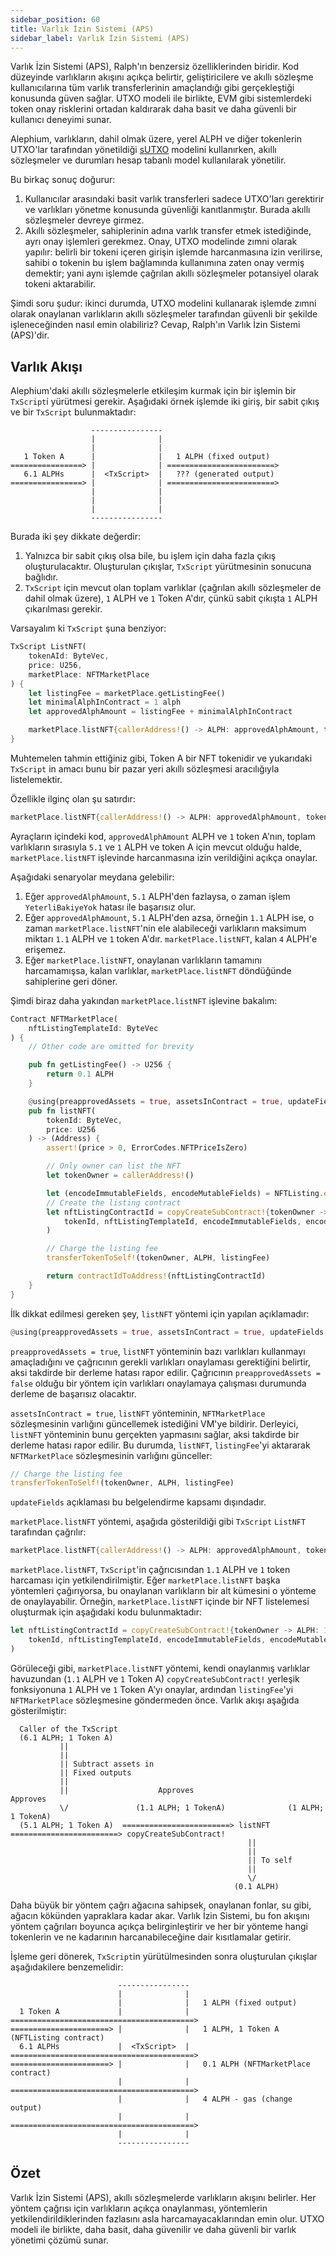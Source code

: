 ```yaml
---
sidebar_position: 60
title: Varlık İzin Sistemi (APS)
sidebar_label: Varlık İzin Sistemi (APS)
---
```


Varlık İzin Sistemi (APS), Ralph'ın benzersiz özelliklerinden biridir. Kod düzeyinde varlıkların akışını açıkça belirtir, geliştiricilere ve akıllı sözleşme kullanıcılarına tüm varlık transferlerinin amaçlandığı gibi gerçekleştiği konusunda güven sağlar. UTXO modeli ile birlikte, EVM gibi sistemlerdeki token onay risklerini ortadan kaldırarak daha basit ve daha güvenli bir kullanıcı deneyimi sunar.

Alephium, varlıkların, dahil olmak üzere, yerel ALPH ve diğer tokenlerin UTXO'lar tarafından yönetildiği [sUTXO](https://medium.com/@alephium/an-introduction-to-the-stateful-utxo-model-8de3b0f76749) modelini kullanırken, akıllı sözleşmeler ve durumları hesap tabanlı model kullanılarak yönetilir.

Bu birkaç sonuç doğurur:

1. Kullanıcılar arasındaki basit varlık transferleri sadece UTXO'ları gerektirir ve varlıkları yönetme konusunda güvenliği kanıtlanmıştır. Burada akıllı sözleşmeler devreye girmez.
2. Akıllı sözleşmeler, sahiplerinin adına varlık transfer etmek istediğinde, ayrı onay işlemleri gerekmez. Onay, UTXO modelinde zımni olarak yapılır: belirli bir tokeni içeren girişin işlemde harcanmasına izin verilirse, sahibi o tokenin bu işlem bağlamında kullanımına zaten onay vermiş demektir; yani aynı işlemde çağrılan akıllı sözleşmeler potansiyel olarak tokeni aktarabilir.

Şimdi soru şudur: ikinci durumda, UTXO modelini kullanarak işlemde zımni olarak onaylanan varlıkların akıllı sözleşmeler tarafından güvenli bir şekilde işleneceğinden nasıl emin olabiliriz? Cevap, Ralph'ın Varlık İzin Sistemi (APS)'dir.

## Varlık Akışı

Alephium'daki akıllı sözleşmelerle etkileşim kurmak için bir işlemin bir `TxScript`i yürütmesi gerekir. Aşağıdaki örnek işlemde iki giriş, bir sabit çıkış ve bir `TxScript` bulunmaktadır:

```
                  ----------------
                  |              |
                  |              |
   1 Token A      |              |   1 ALPH (fixed output)
================> |              | ========================>
   6.1 ALPHs      |  <TxScript>  |   ??? (generated output)
================> |              | ========================>
                  |              | 
                  |              | 
                  |              |
                  ----------------
```

Burada iki şey dikkate değerdir:

1. Yalnızca bir sabit çıkış olsa bile, bu işlem için daha fazla çıkış oluşturulacaktır. Oluşturulan çıkışlar, `TxScript` yürütmesinin sonucuna bağlıdır.
2. `TxScript` için mevcut olan toplam varlıklar (çağrılan akıllı sözleşmeler de dahil olmak üzere), `1` ALPH ve `1` Token A'dır, çünkü sabit çıkışta `1` ALPH çıkarılması gerekir.

Varsayalım ki `TxScript` şuna benziyor:

```rust
TxScript ListNFT(
    tokenAId: ByteVec,
    price: U256,
    marketPlace: NFTMarketPlace
) {
    let listingFee = marketPlace.getListingFee()
    let minimalAlphInContract = 1 alph
    let approvedAlphAmount = listingFee + minimalAlphInContract

    marketPlace.listNFT{callerAddress!() -> ALPH: approvedAlphAmount, tokenAId: 1}(tokenAId, price)
}
```

Muhtemelen tahmin ettiğiniz gibi, Token A bir NFT tokenidir ve yukarıdaki `TxScript` in amacı bunu bir pazar yeri akıllı sözleşmesi aracılığıyla listelemektir.

Özellikle ilginç olan şu satırdır:

```rust
marketPlace.listNFT{callerAddress!() -> ALPH: approvedAlphAmount, tokenAId: 1}(tokenAId, price)
```

Ayraçların içindeki kod, `approvedAlphAmount` ALPH ve `1` token A'nın, toplam varlıkların sırasıyla `5.1` ve `1` ALPH ve token A için mevcut olduğu halde, `marketPlace.listNFT` işlevinde harcanmasına izin verildiğini açıkça onaylar.

Aşağıdaki senaryolar meydana gelebilir:

1. Eğer `approvedAlphAmount`, `5.1` ALPH'den fazlaysa, o zaman işlem `YeterliBakiyeYok` hatası ile başarısız olur.
2. Eğer `approvedAlphAmount`, `5.1` ALPH'den azsa, örneğin `1.1` ALPH ise, o zaman `marketPlace.listNFT`'nin ele alabileceği varlıkların maksimum miktarı `1.1` ALPH ve `1` token A'dır. `marketPlace.listNFT`, kalan `4` ALPH'e erişemez.
3. Eğer `marketPlace.listNFT`, onaylanan varlıkların tamamını harcamamışsa, kalan varlıklar, `marketPlace.listNFT` döndüğünde sahiplerine geri döner.

Şimdi biraz daha yakından `marketPlace.listNFT` işlevine bakalım:

```rust
Contract NFTMarketPlace(
    nftListingTemplateId: ByteVec
) {
    // Other code are omitted for brevity

    pub fn getListingFee() -> U256 {
        return 0.1 ALPH
    }

    @using(preapprovedAssets = true, assetsInContract = true, updateFields = false)
    pub fn listNFT(
        tokenId: ByteVec,
        price: U256
    ) -> (Address) {
        assert!(price > 0, ErrorCodes.NFTPriceIsZero)

        // Only owner can list the NFT
        let tokenOwner = callerAddress!()

        let (encodeImmutableFields, encodeMutableFields) = NFTListing.encodeFields!(tokenId, tokenOwner, selfAddress!(), commissionRate, price)
        // Create the listing contract
        let nftListingContractId = copyCreateSubContract!{tokenOwner -> ALPH: 1 alph, tokenId: 1}(
            tokenId, nftListingTemplateId, encodeImmutableFields, encodeMutableFields
        )

        // Charge the listing fee
        transferTokenToSelf!(tokenOwner, ALPH, listingFee)

        return contractIdToAddress!(nftListingContractId)
    }
}
```

İlk dikkat edilmesi gereken şey, `listNFT` yöntemi için yapılan açıklamadır:

```rust
@using(preapprovedAssets = true, assetsInContract = true, updateFields = false)
```

`preapprovedAssets = true`, `listNFT` yönteminin bazı varlıkları kullanmayı amaçladığını ve çağrıcının gerekli varlıkları onaylaması gerektiğini belirtir, aksi takdirde bir derleme hatası rapor edilir. Çağrıcının `preapprovedAssets = false` olduğu bir yöntem için varlıkları onaylamaya çalışması durumunda derleme de başarısız olacaktır.

`assetsInContract = true`, `listNFT` yönteminin, `NFTMarketPlace` sözleşmesinin varlığını güncellemek istediğini VM'ye bildirir. Derleyici, `listNFT` yönteminin bunu gerçekten yapmasını sağlar, aksi takdirde bir derleme hatası rapor edilir. Bu durumda, `listNFT`, `listingFee`'yi aktararak `NFTMarketPlace` sözleşmesinin varlığını günceller:

```rust
// Charge the listing fee
transferTokenToSelf!(tokenOwner, ALPH, listingFee)
```

`updateFields` açıklaması bu belgelendirme kapsamı dışındadır.

`marketPlace.listNFT` yöntemi, aşağıda gösterildiği gibi `TxScript` `ListNFT` tarafından çağrılır:

```rust
marketPlace.listNFT{callerAddress!() -> ALPH: approvedAlphAmount, tokenAId: 1}(tokenAId, price)
```

`marketPlace.listNFT`, `TxScript`'in çağrıcısından `1.1` ALPH ve `1` token harcaması için yetkilendirilmiştir. Eğer `marketPlace.listNFT` başka yöntemleri çağırıyorsa, bu onaylanan varlıkların bir alt kümesini o yönteme de onaylayabilir. Örneğin, `marketPlace.listNFT` içinde bir NFT listelemesi oluşturmak için aşağıdaki kodu bulunmaktadır:

```rust
let nftListingContractId = copyCreateSubContract!{tokenOwner -> ALPH: 1 alph, tokenId: 1}(
    tokenId, nftListingTemplateId, encodeImmutableFields, encodeMutableFields
)
```

Görüleceği gibi, `marketPlace.listNFT` yöntemi, kendi onaylanmış varlıklar havuzundan (`1.1` ALPH ve `1` Token A) `copyCreateSubContract!` yerleşik fonksiyonuna `1` ALPH ve `1` Token A'yı onaylar, ardından `listingFee`'yi `NFTMarketPlace` sözleşmesine göndermeden önce. Varlık akışı aşağıda gösterilmiştir:

```
  Caller of the TxScript
  (6.1 ALPH; 1 Token A)
           ||
           ||
           || Subtract assets in
           || Fixed outputs
           ||
           ||                    Approves                         Approves
           \/               (1.1 ALPH; 1 TokenA)              (1 ALPH; 1 TokenA)
  (5.1 ALPH; 1 Token A)  ========================> listNFT ========================> copyCreateSubContract!
                                                     ||
                                                     ||
                                                     || To self
                                                     ||
                                                     \/
                                                  (0.1 ALPH)
```

Daha büyük bir yöntem çağrı ağacına sahipsek, onaylanan fonlar, su gibi, ağacın kökünden yapraklara kadar akar. Varlık İzin Sistemi, bu fon akışını yöntem çağrıları boyunca açıkça belirginleştirir ve her bir yönteme hangi tokenlerin ve ne kadarının harcanabileceğine dair kısıtlamalar getirir.

İşleme geri dönerek, `TxScript`in yürütülmesinden sonra oluşturulan çıkışlar aşağıdakilere benzemelidir:

```
                        ----------------
                        |              |
                        |              |   1 ALPH (fixed output)
  1 Token A             |              | =========================================>
======================> |              |   1 ALPH, 1 Token A (NFTListing contract)
  6.1 ALPHs             |  <TxScript>  | =========================================>
======================> |              |   0.1 ALPH (NFTMarketPlace contract)
                        |              | =========================================>
                        |              |   4 ALPH - gas (change output)
                        |              | =========================================>
                        |              |
                        ----------------
```

## Özet

Varlık İzin Sistemi (APS), akıllı sözleşmelerde varlıkların akışını belirler. Her yöntem çağrısı için varlıkların açıkça onaylanması, yöntemlerin yetkilendirildiklerinden fazlasını asla harcamayacaklarından emin olur. UTXO modeli ile birlikte, daha basit, daha güvenilir ve daha güvenli bir varlık yönetimi çözümü sunar.
